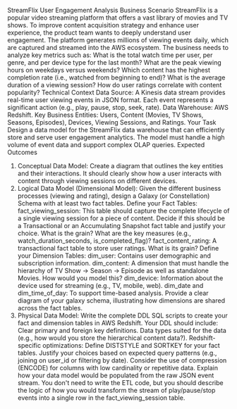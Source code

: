 StreamFlix User Engagement Analysis
Business Scenario
StreamFlix is a popular video streaming platform that offers a vast library of movies and TV shows. To improve content acquisition strategy and enhance user experience, the product team wants to deeply understand user engagement. The platform generates millions of viewing events daily, which are captured and streamed into the AWS ecosystem.
The business needs to analyze key metrics such as:
What is the total watch time per user, per genre, and per device type for the last month?
What are the peak viewing hours on weekdays versus weekends?
Which content has the highest completion rate (i.e., watched from beginning to end)?
What is the average duration of a viewing session?
How do user ratings correlate with content popularity?
Technical Context
Data Source: A Kinesis data stream provides real-time user viewing events in JSON format. Each event represents a significant action (e.g., play, pause, stop, seek, rate).
Data Warehouse: AWS Redshift.
Key Business Entities: Users, Content (Movies, TV Shows, Seasons, Episodes), Devices, Viewing Sessions, and Ratings.
Your Task
Design a data model for the StreamFlix data warehouse that can efficiently store and serve user engagement analytics. The model must handle a high volume of event data and support complex OLAP queries.
Expected Outcomes
1. Conceptual Data Model:
Create a diagram that outlines the key entities and their interactions. It should clearly show how a user interacts with content through viewing sessions on different devices.
2. Logical Data Model (Dimensional Model):
Given the different business processes (viewing and rating), design a Galaxy (or Constellation) Schema with at least two fact tables.
Define your Fact Tables:
fact_viewing_session: This table should capture the complete lifecycle of a single viewing session for a piece of content. Decide if this should be a Transactional or an Accumulating Snapshot fact table and justify your choice. What is the grain? What are the key measures (e.g., watch_duration_seconds, is_completed_flag)?
fact_content_rating: A transactional fact table to store user ratings. What is its grain?
Define your Dimension Tables:
dim_user: Contains user demographic and subscription information.
dim_content: A dimension that must handle the hierarchy of TV Show -> Season -> Episode as well as standalone Movies. How would you model this?
dim_device: Information about the device used for streaming (e.g., TV, mobile, web).
dim_date and dim_time_of_day: To support time-based analysis.
Provide a clear diagram of your galaxy schema, illustrating how dimensions are shared across the fact tables.
3. Physical Data Model:
Write the complete DDL SQL scripts to create your fact and dimension tables in AWS Redshift.
Your DDL should include:
Clear primary and foreign key definitions.
Data types suited for the data (e.g., how would you store the hierarchical content data?).
Redshift-specific optimizations:
Define DISTSTYLE and SORTKEY for your fact tables. Justify your choices based on expected query patterns (e.g., joining on user_id or filtering by date).
Consider the use of compression (ENCODE) for columns with low cardinality or repetitive data.
Explain how your data model would be populated from the raw JSON event stream. You don't need to write the ETL code, but you should describe the logic of how you would transform the stream of play/pause/stop events into a single row in the fact_viewing_session table.
